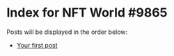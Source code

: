# Index for NFT World #9865
Posts will be displayed in the order below:

- [Your first post](./001-first.md)

